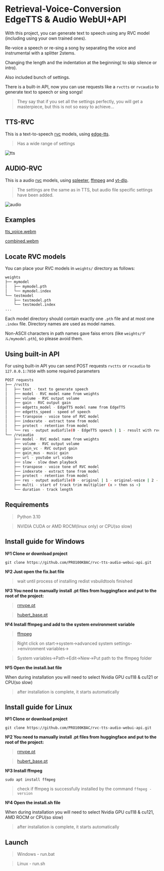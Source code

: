 # Retrieval-Voice-Conversion EdgeTTS & Audio WebUI+API

With this project, you can generate text to speech using any RVC model (including using your own trained ones). 

Re-voice a speech or re-sing a song by separating the voice and instrumental with a splitter 2stems. 

Changing the length and the indentation at the beginning( to skip silence or intro). 

Also included bunch of settings.

There is a built-in API, now you can use requests like a `rvctts` or `rvcaudio` to generate text to speech or sing songs!

>They say that if you set all the settings perfectly, you will get a masterpiece, but this is not so easy to achieve...

## TTS-RVC

This is a text-to-speech [rvc](https://github.com/RVC-Project/Retrieval-based-Voice-Conversion-WebUI) models, using [edge-tts](https://github.com/rany2/edge-tts).

>Has a wide range of settings

![tts](https://github.com/PRO100KBAC/rvc-tts-audio-webui-api/assets/98932626/3e4dbffe-a7aa-4dfb-91dd-9f77cde607a1)

## AUDIO-RVC

This is a audio [rvc](https://github.com/RVC-Project/Retrieval-based-Voice-Conversion-WebUI) models, using [spleeter](https://github.com/deezer/spleeter), [ffmpeg](https://www.gyan.dev/ffmpeg/builds/) and [yt-dlp](https://github.com/yt-dlp/yt-dlp).

>The settings are the same as in TTS, but audio file specific settings have been added.

![audio](https://github.com/PRO100KBAC/rvc-tts-audio-webui-api/assets/98932626/3c93be52-44f5-4ae6-bc97-b28a5612c351)

## Examples

[tts_voice.webm](https://github.com/PRO100KBAC/rvc-tts-audio-webui-api/assets/98932626/858c4b77-1486-415d-92ba-28016db3ea50)

[combined.webm](https://github.com/PRO100KBAC/rvc-tts-audio-webui-api/assets/98932626/1e2bed14-6e14-45ba-a864-a57a45612623)

## Locate RVC models

You can place your RVC models in `weights/` directory as follows:

```bash
weights
├── mymodel
│   ├── mymodel.pth
│   └── mymodel.index
└── testmodel
    ├── testmodel.pth
    └── testmodel.index
...
```

Each model directory should contain exactly one `.pth` file and at most one `.index` file. Directory names are used as model names.

Non-ASCII characters in path names gave faiss errors (like `weights/デル/mymodel.pth`), so please avoid them.

## Using built-in API

For using built-in API you can send POST requests `rvctts` or `rvcaudio` to `127.0.0.1:7850` with some required parameters
```bash
POST requests
├── /rvctts
│   ├── text - text to generate speech
│   ├── model - RVC model name from weights
│   ├── volume - RVC output volume
│   ├── gain - RVC output gain
│   ├── edgetts_model - EdgeTTS model name from EdgeTTS
│   ├── edgetts_speed - speed of speech
│   ├── transpose - voice tone of RVC model
│   ├── indexrate - extract tone from model
│   ├── protect - retention from model
│   └── res - output audiofile(0 - EdgeTTS speech | 1 - result with rvc processing)
└── /rvcaudio
    ├── model - RVC model name from weights
    ├── volume - RVC output volume
    ├── gain_vc - RVC output gain
    ├── gain_mus - music gain
    ├── url - youtube url video
    ├── slow - slow down playback
    ├── transpose - voice tone of RVC model
    ├── indexrate - extract tone from model
    ├── protect - retention from model
    ├── res - output audiofile(0 - original | 1 - original-voice | 2 - original-music | 3 - rvc-voice | 4 - result with rvc processing and music)
    ├── multi - start of track trim multiplier (x > then ss <)
    └── duration - track length
```

## Requirements

>Python 3.10

>NVIDIA CUDA or AMD ROCM(linux only) or CPU(so slow)

## Install guide for Windows

**№1 Clone or download project**

`git clone https://github.com/PRO100KBAC/rvc-tts-audio-webui-api.git`

**№2 Just open the fix.bat file**

>wait until process of installing redist vsbuildtools finished

**№3 You need to manually install .pt files from huggingface and put to the root of the project:**

>[rmvpe.pt](https://huggingface.co/lj1995/VoiceConversionWebUI/resolve/main/rmvpe.pt?download=true)

>[hubert_base.pt](https://huggingface.co/lj1995/VoiceConversionWebUI/resolve/main/hubert_base.pt?download=true)

**№4 Install ffmpeg and add to the system environment variable**

>[ffmpeg](https://www.gyan.dev/ffmpeg/builds/ffmpeg-release-full.7z)

>Right click on start->system->advanced system settings->environment variables->

>System variables->Path->Edit->New->Put path to the ffmpeg folder

**№5 Open the install.bat file**

When during installation you will need to select Nvidia GPU cu118 & cu121 or CPU(so slow)

>after installation is complete, it starts automatically

## Install guide for Linux

**№1 Clone or download project**

`git clone https://github.com/PRO100KBAC/rvc-tts-audio-webui-api.git`

**№2 You need to manually install .pt files from huggingface and put to the root of the project:**

>[rmvpe.pt](https://huggingface.co/lj1995/VoiceConversionWebUI/resolve/main/rmvpe.pt?download=true)

>[hubert_base.pt](https://huggingface.co/lj1995/VoiceConversionWebUI/resolve/main/hubert_base.pt?download=true)

**№3 Install ffmpeg**

`sudo apt install ffmpeg`

>check if ffmpeg is successfully installed by the command `ffmpeg -version`

**№4 Open the install.sh file**

When during installation you will need to select Nvidia GPU cu118 & cu121, AMD ROCM or CPU(so slow)

>after installation is complete, it starts automatically

## Launch

>Windows - run.bat

>Linux - run.sh
